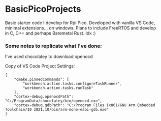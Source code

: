 # BasicPicoProjects
Basic starter code I develop for Rpi Pico. Developed with vanilla VS Code, minimal extensions... on windows. 
Plans to include FreeRTOS and develop in C, C++ and perhaps Baremetal Rust. Idk :)

### Some notes to replicate what I've done:
I've used chocolatey to download openocd

Copy of VS Code Project Settings:

```
{
    "cmake.pinnedCommands": [
        "workbench.action.tasks.configureTaskRunner",
        "workbench.action.tasks.runTask"
    ],
    "cortex-debug.openocdPath": "C:/ProgramData/chocolatey/bin/openocd.exe",
    "cortex-debug.gdbPath": "C:/Program Files (x86)/GNU Arm Embedded Toolchain/10 2021.10/bin/arm-none-eabi-gdb.exe"
}
```
